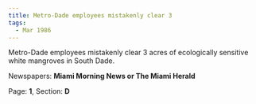 ```yaml
---  
title: Metro-Dade employees mistakenly clear 3  
tags:  
  - Mar 1986  
---  
```

  
Metro-Dade employees mistakenly clear 3 acres of ecologically sensitive white mangroves in South Dade.  
  
Newspapers: **Miami Morning News or The Miami Herald**  
  
Page: **1**, Section: **D** 
